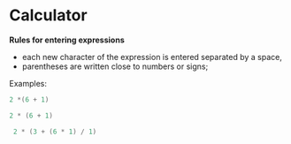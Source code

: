 # Calculator  

**Rules for entering expressions**  

- each new character of the expression is entered separated by a space,   
- parentheses are written close to numbers or signs;  

Examples:

```java
2 *(6 + 1)
```  
```java
2 * (6 + 1)
```  
```java
 2 * (3 + (6 * 1) / 1)
```  
